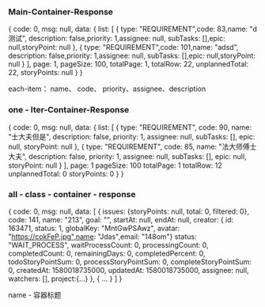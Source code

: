 ### Main-Container-Response
{
    code: 0, 
    msg: null,
    data: {
        list: [
            { type: "REQUIREMENT",code: 83,name: "d测试",
              description: false,priority: 1,assignee: null,
              subTasks: [],epic: null,storyPoint: null },
            { type: "REQUIREMENT",code: 101,name: "adsd",
              description: false,priority: 1,assignee: null,
              subTasks: [],epic: null,storyPoint: null }
        ],
        page: 1,
        pageSize: 100,
        totalPage: 1,
        totalRow: 22,
        unplannedTotal: 22,
        storyPoints: null
    } 
}

each-item：
name、
code、      priority、assignee、description


### one - Iter-Container-Response
{
    code: 0, msg: null, 
    data: {
        list: [
            {   type: "REQUIREMENT",
                code: 90,
                name: "士大夫但是",
                description: false,
                priority: 1,
                assignee: null,
                subTasks: [],
                epic: null,
                storyPoint: null 
            },
            {
                type: "REQUIREMENT",
                code: 85,
                name: "法大师傅士大夫",
                description: false,
                priority: 1,
                assignee: null,
                subTasks: [],
                epic: null,
                storyPoint: null
            }
        ],
        page: 1
        pageSize: 100
        totalPage: 1
        totalRow: 12
        unplannedTotal: 0
        storyPoints: 0
    }
}

### all - class - container - response
{
    code: 0, msg: null, 
    data: [
        {
            issues: {storyPoints: null, total: 0, filtered: 0}, 
            code: 141,
            name: "213",
            goal: "",
            startAt: null,
            endAt: null,
            creator: {  id: 163471, status: 1, globalKey: "MntGwPSAwz",
                        avatar: "https://cokFeP.jpg",name: "Jdas",email: "148om"}
            status: "WAIT_PROCESS",
            waitProcessCount: 0,
            processingCount: 0,
            completedCount: 0,
            remainingDays: 0,
            completedPercent: 0,
            todoStoryPointSum: 0,
            processStoryPointSum: 0,
            completeStoryPointSum: 0,
            createdAt: 1580018735000,
            updatedAt: 1580018735000,
            assignee: null,
            watchers: [],
            project:{...}
        },
        {
            ...
        }
    ]
}

name - 容器标题